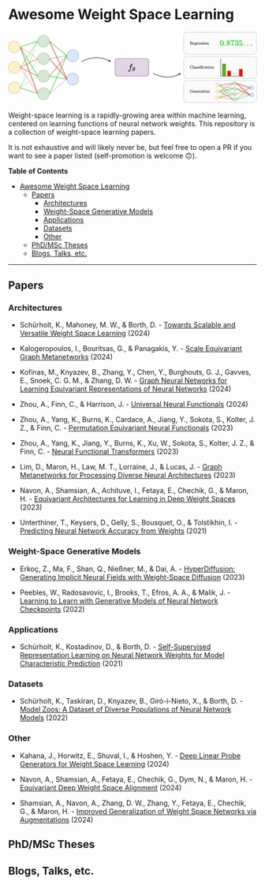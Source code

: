 # Awesome Weight Space Learning

![weight-space learning](figures/wsl.drawio.png)

Weight-space learning is a rapidly-growing area within machine learning, centered on learning functions of neural network weights. This repository is a collection of weight-space learning papers. 

It is not exhaustive and will likely never be, but feel free to open a PR if you want to see a paper listed (self-promotion is welcome 🙃). 



**Table of Contents**
- [Awesome Weight Space Learning](#awesome-weight-space-learning)
  - [Papers](#papers)
    - [Architectures](#architectures)
    - [Weight-Space Generative Models](#weight-space-generative-models)
    - [Applications](#applications)
    - [Datasets](#datasets)
    - [Other](#other)
  - [PhD/MSc Theses](#phdmsc-theses)
  - [Blogs, Talks, etc.](#blogs-talks-etc)

---

## Papers

### Architectures 

* Schürholt, K., Mahoney, M. W., & Borth, D. - [Towards Scalable and Versatile Weight Space Learning](http://arxiv.org/abs/2406.09997) (2024)

* Kalogeropoulos, I., Bouritsas, G., & Panagakis, Y. - [Scale Equivariant Graph Metanetworks](http://arxiv.org/abs/2406.10685) (2024)

* Kofinas, M., Knyazev, B., Zhang, Y., Chen, Y., Burghouts, G. J., Gavves, E., Snoek, C. G. M., & Zhang, D. W. - [Graph Neural Networks for Learning Equivariant Representations of Neural Networks](https://doi.org/10.48550/arXiv.2403.12143) (2024)

* Zhou, A., Finn, C., & Harrison, J. - [Universal Neural Functionals](https://doi.org/10.48550/arXiv.2402.05232) (2024)

* Zhou, A., Yang, K., Burns, K., Cardace, A., Jiang, Y., Sokota, S., Kolter, J. Z., & Finn, C. - [Permutation Equivariant Neural Functionals](https://doi.org/10.48550/arXiv.2302.14040) (2023)

* Zhou, A., Yang, K., Jiang, Y., Burns, K., Xu, W., Sokota, S., Kolter, J. Z., & Finn, C. - [Neural Functional Transformers](https://papers.nips.cc/paper_files/paper/2023/hash/6e2290d3b6168f9747f38786e40c21f2-Abstract-Conference.html) (2023)

* Lim, D., Maron, H., Law, M. T., Lorraine, J., & Lucas, J. - [Graph Metanetworks for Processing Diverse Neural Architectures](https://doi.org/10.48550/arXiv.2312.04501) (2023)

* Navon, A., Shamsian, A., Achituve, I., Fetaya, E., Chechik, G., & Maron, H. - [Equivariant Architectures for Learning in Deep Weight Spaces](https://doi.org/10.48550/arXiv.2301.12780) (2023)

* Unterthiner, T., Keysers, D., Gelly, S., Bousquet, O., & Tolstikhin, I. - [Predicting Neural Network Accuracy from Weights](https://doi.org/10.48550/arXiv.2002.11448) (2021)

### Weight-Space Generative Models

* Erkoç, Z., Ma, F., Shan, Q., Nießner, M., & Dai, A. - [HyperDiffusion: Generating Implicit Neural Fields with Weight-Space Diffusion](https://openaccess.thecvf.com/content/ICCV2023/html/Erkoc_HyperDiffusion_Generating_Implicit_Neural_Fields_with_Weight-Space_Diffusion_ICCV_2023_paper.html) (2023)

* Peebles, W., Radosavovic, I., Brooks, T., Efros, A. A., & Malik, J. - [Learning to Learn with Generative Models of Neural Network Checkpoints](https://doi.org/10.48550/arXiv.2209.12892) (2022)

### Applications

* Schürholt, K., Kostadinov, D., & Borth, D. - [Self-Supervised Representation Learning on Neural Network Weights for Model Characteristic Prediction](https://proceedings.neurips.cc/paper_files/paper/2021/hash/89562dccfeb1d0394b9ae7e09544dc70-Abstract.html) (2021)

### Datasets

* Schürholt, K., Taskiran, D., Knyazev, B., Giró-i-Nieto, X., & Borth, D. - [Model Zoos: A Dataset of Diverse Populations of Neural Network Models](https://proceedings.neurips.cc/paper/2022/hash/f3b7e5d3eb074cde5b76e26bc0fb5776-Abstract-Conference.html) (2022)

### Other

* Kahana, J., Horwitz, E., Shuval, I., & Hoshen, Y. - [Deep Linear Probe Generators for Weight Space Learning](https://doi.org/10.48550/arXiv.2410.10811) (2024)

* Navon, A., Shamsian, A., Fetaya, E., Chechik, G., Dym, N., & Maron, H. - [Equivariant Deep Weight Space Alignment](https://doi.org/10.48550/arXiv.2310.13397) (2024)

* Shamsian, A., Navon, A., Zhang, D. W., Zhang, Y., Fetaya, E., Chechik, G., & Maron, H. - [Improved Generalization of Weight Space Networks via Augmentations](https://doi.org/10.48550/arXiv.2402.04081) (2024)

## PhD/MSc Theses

## Blogs, Talks, etc.



























